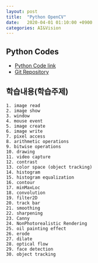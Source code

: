 ```yaml
---
layout: post
title:  "Python OpenCV"
date:   2020-04-01 01:10:00 +0900
categories: AI&Vision
---
```


## Python Codes

- [Python Code link](https://github.com/sungalex/computer-vision/tree/master/opencv)
- [Git Repository](https://github.com/sungalex/computer-vision.git)

## 학습내용(학습주제)

    1. image read
    2. image show
    3. window
    4. mouse event
    5. image create
    6. image write
    7. pixel access
    8. arithmetic operations
    9. bitwise operations
    10. drawing
    11. video capture
    12. contrast
    13. color space (object tracking)
    14. histogram
    15. histogram equalization
    16. contour
    17. minMaxLoc
    18. convolution
    19. filter2D
    20. track bar
    21. smoothing
    22. sharpening
    23. Canny
    24. NonPhotorealistic Rendering
    25. oil painting effect
    26. erode
    27. dilate
    28. optical flow
    29. face detection
    30. object tracking

